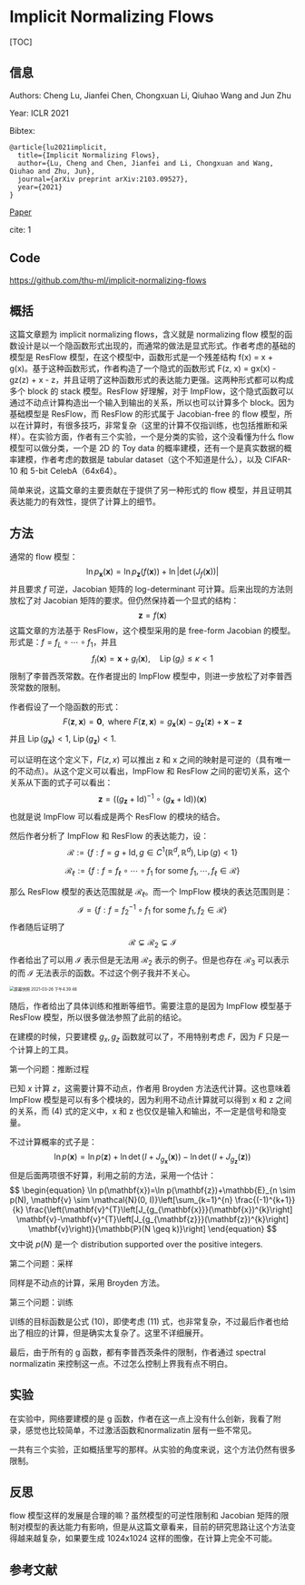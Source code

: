 # Implicit Normalizing Flows

[TOC]

## 信息

Authors: Cheng Lu, Jianfei Chen, Chongxuan Li, Qiuhao Wang and Jun Zhu

Year: ICLR 2021

Bibtex:

```
@article{lu2021implicit,
  title={Implicit Normalizing Flows},
  author={Lu, Cheng and Chen, Jianfei and Li, Chongxuan and Wang, Qiuhao and Zhu, Jun},
  journal={arXiv preprint arXiv:2103.09527},
  year={2021}
}
```

[Paper](file:///Users/xieyutong/Documents/Research/PaperReading/Papers/implicit-normalizing-flows.pdf)

cite: 1



## Code

https://github.com/thu-ml/implicit-normalizing-flows



## 概括

这篇文章题为 implicit normalizing flows，含义就是 normalizing flow 模型的函数设计是以一个隐函数形式出现的，而通常的做法是显式形式。作者考虑的基础的模型是 ResFlow 模型，在这个模型中，函数形式是一个残差结构 f(x) = x + g(x)。基于这种函数形式，作者构造了一个隐式的函数形式 F(z, x) = gx(x) - gz(z) + x - z，并且证明了这种函数形式的表达能力更强。这两种形式都可以构成多个 block 的 stack 模型。ResFlow 好理解，对于 ImpFlow，这个隐式函数可以通过不动点计算构造出一个输入到输出的关系，所以也可以计算多个 block。因为基础模型是 ResFlow，而 ResFlow 的形式属于 Jacobian-free 的 flow 模型，所以在计算时，有很多技巧，非常复杂（这里的计算不仅指训练，也包括推断和采样）。在实验方面，作者有三个实验，一个是分类的实验，这个没看懂为什么 flow 模型可以做分类，一个是 2D 的 Toy data 的概率建模，还有一个是真实数据的概率建模，作者考虑的数据是 tabular dataset（这个不知道是什么），以及 CIFAR-10 和 5-bit CelebA（64x64）。

简单来说，这篇文章的主要贡献在于提供了另一种形式的 flow 模型，并且证明其表达能力的有效性，提供了计算上的细节。



## 方法

通常的 flow 模型：
$$
\begin{equation}
\ln p_{\mathbf{x}}(\mathbf{x})=\ln p_{\mathbf{z}}(f(\mathbf{x}))+\ln \left|\operatorname{det}\left(J_{f}(\mathbf{x})\right)\right|
\end{equation}
$$
并且要求 $f$ 可逆，Jacobian 矩阵的 log-determinant 可计算。后来出现的方法则放松了对 Jacobian 矩阵的要求。但仍然保持着一个显式的结构：
$$
\begin{equation}
\mathbf{z}=f(\mathbf{x})
\end{equation}
$$
这篇文章的方法基于 ResFlow，这个模型采用的是 free-form Jacobian 的模型。形式是：$\begin{equation}
f=f_{L} \circ \cdots \circ f_{1}
\end{equation}$，并且
$$
\begin{equation}
f_{l}(\mathbf{x})=\mathbf{x}+g_{l}(\mathbf{x}), \quad \operatorname{Lip}\left(g_{l}\right) \leq \kappa<1
\end{equation}
$$
限制了李普西茨常数。在作者提出的 ImpFlow 模型中，则进一步放松了对李普西茨常数的限制。

作者假设了一个隐函数的形式：
$$
\begin{equation}
F(\mathbf{z}, \mathbf{x})=\mathbf{0}, \text { where } F(\mathbf{z}, \mathbf{x})=g_{\mathbf{x}}(\mathbf{x})-g_{\mathbf{z}}(\mathbf{z})+\mathbf{x}-\mathbf{z}
\end{equation}
$$
并且 $\begin{equation}
\operatorname{Lip}\left(g_{\mathbf{x}}\right)<1
\end{equation}$, $\begin{equation}
\operatorname{Lip}\left(g_{\mathbf{z}}\right)<1
\end{equation}$.

可以证明在这个定义下，$F(z, x)$ 可以推出 z 和 x 之间的映射是可逆的（具有唯一的不动点）。从这个定义可以看出，ImpFlow 和 ResFlow 之间的密切关系，这个关系从下面的式子可以看出：
$$
\begin{equation}
\mathbf{z}=\left(\left(g_{\mathbf{z}}+\mathrm{Id}\right)^{-1} \circ\left(g_{\mathbf{x}}+\mathrm{Id}\right)\right)(\mathbf{x})
\end{equation}
$$
也就是说 ImpFlow 可以看成是两个 ResFlow 的模块的结合。

然后作者分析了 ImpFlow 和 ResFlow 的表达能力，设：
$$
\begin{equation}
\mathcal{R}:=\left\{f: f=g+\mathrm{Id}, g \in C^{1}\left(\mathbb{R}^{d}, \mathbb{R}^{d}\right), \operatorname{Lip}(g)<1\right\}
\end{equation}
$$

$$
\begin{equation}
\mathcal{R}_{\ell}:=\left\{f: f=f_{\ell} \circ \cdots \circ f_{1} \text { for some } f_{1}, \cdots, f_{\ell} \in \mathcal{R}\right\}
\end{equation}
$$

那么 ResFlow 模型的表达范围就是 $\mathcal{R}_{\ell}$。而一个 ImpFlow 模块的表达范围则是：
$$
\begin{equation}
\mathcal{I}=\left\{f: f=f_{2}^{-1} \circ f_{1} \text { for some } f_{1}, f_{2} \in \mathcal{R}\right\}
\end{equation}
$$
作者随后证明了
$$
\begin{equation}
\mathcal{R} \subsetneq \mathcal{R}_{2} \subsetneq \mathcal{I}
\end{equation}
$$
作者给出了可以用 $\mathcal{I}$ 表示但是无法用 $\mathcal{R}_2$ 表示的例子。但是也存在 $\mathcal{R}_3$ 可以表示的而 $\mathcal{I}$ 无法表示的函数。不过这个例子我并不关心。

<img src="/Users/xieyutong/Pictures/screenshot/屏幕快照 2021-03-26 下午4.39.46.png" alt="屏幕快照 2021-03-26 下午4.39.46" style="zoom:50%;" />

随后，作者给出了具体训练和推断等细节。需要注意的是因为 ImpFlow 模型基于 ResFlow 模型，所以很多做法参照了此前的结论。

在建模的时候，只要建模 $g_x, g_z$ 函数就可以了，不用特别考虑 $F$，因为 $F$ 只是一个计算上的工具。

第一个问题：推断过程

已知 $x$ 计算 $z$，这需要计算不动点，作者用 Broyden 方法迭代计算。这也意味着 ImpFlow 模型是可以有多个模块的，因为利用不动点计算就可以得到 x 和 z 之间的关系，而 (4) 式的定义中，x 和 z 也仅仅是输入和输出，不一定是信号和隐变量。

不过计算概率的式子是：
$$
\begin{equation}
\ln p(\mathbf{x})=\ln p(\mathbf{z})+\ln \operatorname{det}\left(I+J_{g_{\mathbf{x}}}(\mathbf{x})\right)-\ln \operatorname{det}\left(I+J_{g_{\mathbf{z}}}(\mathbf{z})\right)
\end{equation}
$$
但是后面两项很不好算，利用之前的方法，采用一个估计：
$$
\begin{equation}
\ln p(\mathbf{x})=\ln p(\mathbf{z})+\mathbb{E}_{n \sim p(N), \mathbf{v} \sim \mathcal{N}(0, I)}\left[\sum_{k=1}^{n} \frac{(-1)^{k+1}}{k} \frac{\left(\mathbf{v}^{T}\left[J_{g_{\mathbf{x}}}(\mathbf{x})^{k}\right] \mathbf{v}-\mathbf{v}^{T}\left[J_{g_{\mathbf{z}}}(\mathbf{z})^{k}\right] \mathbf{v}\right)}{\mathbb{P}(N \geq k)}\right]
\end{equation}
$$
文中说 $p(N)$ 是一个 distribution supported over the positive integers.

第二个问题：采样

同样是不动点的计算，采用 Broyden 方法。

第三个问题：训练

训练的目标函数是公式 (10)，即使考虑 (11) 式，也非常复杂，不过最后作者也给出了相应的计算，但是确实太复杂了。这里不详细展开。

最后，由于所有的 g 函数，都有李普西茨条件的限制，作者通过 spectral normalizatin 来控制这一点。不过怎么控制上界我有点不明白。



## 实验

在实验中，网络要建模的是 g 函数，作者在这一点上没有什么创新，我看了附录，感觉也比较简单，不过激活函数和normalizatin 层有一些不常见。

一共有三个实验，正如概括里写的那样。从实验的角度来说，这个方法仍然有很多限制。



## 反思

flow 模型这样的发展是合理的嘛？虽然模型的可逆性限制和 Jacobian 矩阵的限制对模型的表达能力有影响，但是从这篇文章看来，目前的研究思路让这个方法变得越来越复杂，如果要生成 1024x1024 这样的图像，在计算上完全不可能。



## 参考文献

